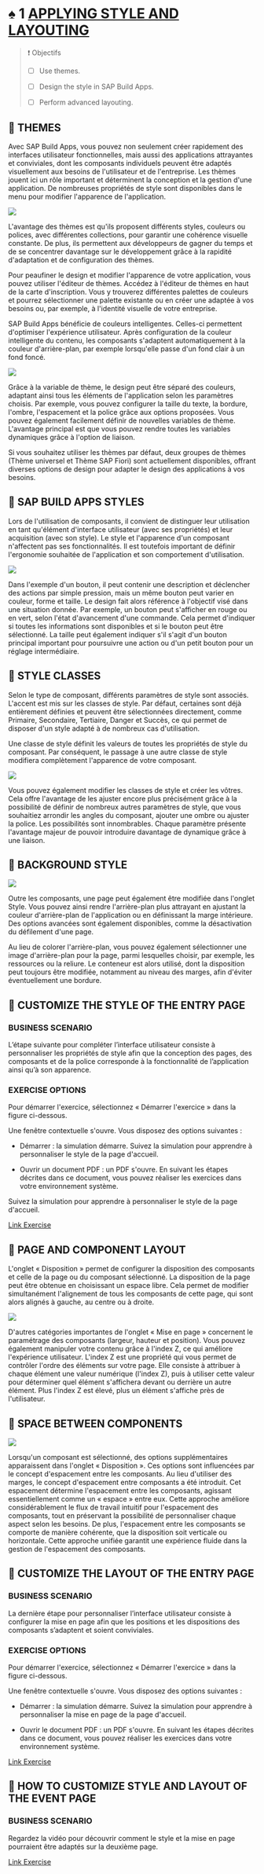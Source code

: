 # ♠ 1 [APPLYING STYLE AND LAYOUTING](lhttps://learning.sap.com/learning-journeys/develop-apps-with-sap-build-apps-using-drag-and-drop-simplicity/applying-style-and-layouting_f9f1bab9-dd45-4972-b4cf-38102bcd500aink)

> :exclamation: Objectifs
>
> - [ ] Use themes.
>
> - [ ] Design the style in SAP Build Apps.
>
> - [ ] Perform advanced layouting.

## :closed_book: THEMES

Avec SAP Build Apps, vous pouvez non seulement créer rapidement des interfaces utilisateur fonctionnelles, mais aussi des applications attrayantes et conviviales, dont les composants individuels peuvent être adaptés visuellement aux besoins de l'utilisateur et de l'entreprise. Les thèmes jouent ici un rôle important et déterminent la conception et la gestion d'une application. De nombreuses propriétés de style sont disponibles dans le menu pour modifier l'apparence de l'application.

![](./RESSOURCES/u2_L3_themes.png)

L'avantage des thèmes est qu'ils proposent différents styles, couleurs ou polices, avec différentes collections, pour garantir une cohérence visuelle constante. De plus, ils permettent aux développeurs de gagner du temps et de se concentrer davantage sur le développement grâce à la rapidité d'adaptation et de configuration des thèmes.

Pour peaufiner le design et modifier l'apparence de votre application, vous pouvez utiliser l'éditeur de thèmes. Accédez à l'éditeur de thèmes en haut de la carte d'inscription. Vous y trouverez différentes palettes de couleurs et pourrez sélectionner une palette existante ou en créer une adaptée à vos besoins ou, par exemple, à l'identité visuelle de votre entreprise.

SAP Build Apps bénéficie de couleurs intelligentes. Celles-ci permettent d'optimiser l'expérience utilisateur. Après configuration de la couleur intelligente du contenu, les composants s'adaptent automatiquement à la couleur d'arrière-plan, par exemple lorsqu'elle passe d'un fond clair à un fond foncé.

![](./RESSOURCES/U2_L3_Themes.gif)

Grâce à la variable de thème, le design peut être séparé des couleurs, adaptant ainsi tous les éléments de l'application selon les paramètres choisis. Par exemple, vous pouvez configurer la taille du texte, la bordure, l'ombre, l'espacement et la police grâce aux options proposées. Vous pouvez également facilement définir de nouvelles variables de thème. L'avantage principal est que vous pouvez rendre toutes les variables dynamiques grâce à l'option de liaison.

Si vous souhaitez utiliser les thèmes par défaut, deux groupes de thèmes (Thème universel et Thème SAP Fiori) sont actuellement disponibles, offrant diverses options de design pour adapter le design des applications à vos besoins.

## :closed_book: SAP BUILD APPS STYLES

Lors de l'utilisation de composants, il convient de distinguer leur utilisation en tant qu'élément d'interface utilisateur (avec ses propriétés) et leur acquisition (avec son style). Le style et l'apparence d'un composant n'affectent pas ses fonctionnalités. Il est toutefois important de définir l'ergonomie souhaitée de l'application et son comportement d'utilisation.

![](./RESSOURCES/Different_Buttons.png)

Dans l'exemple d'un bouton, il peut contenir une description et déclencher des actions par simple pression, mais un même bouton peut varier en couleur, forme et taille. Le design fait alors référence à l'objectif visé dans une situation donnée. Par exemple, un bouton peut s'afficher en rouge ou en vert, selon l'état d'avancement d'une commande. Cela permet d'indiquer si toutes les informations sont disponibles et si le bouton peut être sélectionné. La taille peut également indiquer s'il s'agit d'un bouton principal important pour poursuivre une action ou d'un petit bouton pour un réglage intermédiaire.

## :closed_book: STYLE CLASSES

Selon le type de composant, différents paramètres de style sont associés. L'accent est mis sur les classes de style. Par défaut, certaines sont déjà entièrement définies et peuvent être sélectionnées directement, comme Primaire, Secondaire, Tertiaire, Danger et Succès, ce qui permet de disposer d'un style adapté à de nombreux cas d'utilisation.

Une classe de style définit les valeurs de toutes les propriétés de style du composant. Par conséquent, le passage à une autre classe de style modifiera complètement l'apparence de votre composant.

![](./RESSOURCES/U2_Lesson3_Style.gif)

Vous pouvez également modifier les classes de style et créer les vôtres. Cela offre l'avantage de les ajuster encore plus précisément grâce à la possibilité de définir de nombreux autres paramètres de style, que vous souhaitiez arrondir les angles du composant, ajouter une ombre ou ajuster la police. Les possibilités sont innombrables. Chaque paramètre présente l'avantage majeur de pouvoir introduire davantage de dynamique grâce à une liaison.

## :closed_book: BACKGROUND STYLE

![](./RESSOURCES/U2_Lesson_3_background.gif)

Outre les composants, une page peut également être modifiée dans l'onglet Style. Vous pouvez ainsi rendre l'arrière-plan plus attrayant en ajustant la couleur d'arrière-plan de l'application ou en définissant la marge intérieure. Des options avancées sont également disponibles, comme la désactivation du défilement d'une page.

Au lieu de colorer l'arrière-plan, vous pouvez également sélectionner une image d'arrière-plan pour la page, parmi lesquelles choisir, par exemple, les ressources ou la reliure. Le conteneur est alors utilisé, dont la disposition peut toujours être modifiée, notamment au niveau des marges, afin d'éviter éventuellement une bordure.

## :closed_book: CUSTOMIZE THE STYLE OF THE ENTRY PAGE

### BUSINESS SCENARIO

L’étape suivante pour compléter l’interface utilisateur consiste à personnaliser les propriétés de style afin que la conception des pages, des composants et de la police corresponde à la fonctionnalité de l’application ainsi qu’à son apparence.

### EXERCISE OPTIONS

Pour démarrer l'exercice, sélectionnez « Démarrer l'exercice » dans la figure ci-dessous.

Une fenêtre contextuelle s'ouvre. Vous disposez des options suivantes :

- Démarrer : la simulation démarre. Suivez la simulation pour apprendre à personnaliser le style de la page d'accueil.

- Ouvrir un document PDF : un PDF s'ouvre. En suivant les étapes décrites dans ce document, vous pouvez réaliser les exercices dans votre environnement système.

Suivez la simulation pour apprendre à personnaliser le style de la page d'accueil.

[Link Exercise](https://learnsap.enable-now.cloud.sap/pub/mmcp/index.html?show=project!PR_331CE6EFA9399BAC:uebung)

## :closed_book: PAGE AND COMPONENT LAYOUT

L'onglet « Disposition » permet de configurer la disposition des composants et celle de la page ou du composant sélectionné. La disposition de la page peut être obtenue en choisissant un espace libre. Cela permet de modifier simultanément l'alignement de tous les composants de cette page, qui sont alors alignés à gauche, au centre ou à droite.

![](./RESSOURCES/U2_L3_Layout_better.gif)

D'autres catégories importantes de l'onglet « Mise en page » concernent le paramétrage des composants (largeur, hauteur et position). Vous pouvez également manipuler votre contenu grâce à l'index Z, ce qui améliore l'expérience utilisateur. L'index Z est une propriété qui vous permet de contrôler l'ordre des éléments sur votre page. Elle consiste à attribuer à chaque élément une valeur numérique (l'index Z), puis à utiliser cette valeur pour déterminer quel élément s'affichera devant ou derrière un autre élément. Plus l'index Z est élevé, plus un élément s'affiche près de l'utilisateur.

## :closed_book: SPACE BETWEEN COMPONENTS

![](./RESSOURCES/Spacing.png)

Lorsqu'un composant est sélectionné, des options supplémentaires apparaissent dans l'onglet « Disposition ». Ces options sont influencées par le concept d'espacement entre les composants. Au lieu d'utiliser des marges, le concept d'espacement entre composants a été introduit. Cet espacement détermine l'espacement entre les composants, agissant essentiellement comme un « espace » entre eux. Cette approche améliore considérablement le flux de travail intuitif pour l'espacement des composants, tout en préservant la possibilité de personnaliser chaque aspect selon les besoins. De plus, l'espacement entre les composants se comporte de manière cohérente, que la disposition soit verticale ou horizontale. Cette approche unifiée garantit une expérience fluide dans la gestion de l'espacement des composants.

## :closed_book: CUSTOMIZE THE LAYOUT OF THE ENTRY PAGE

### BUSINESS SCENARIO

La dernière étape pour personnaliser l’interface utilisateur consiste à configurer la mise en page afin que les positions et les dispositions des composants s’adaptent et soient conviviales.

### EXERCISE OPTIONS

Pour démarrer l'exercice, sélectionnez « Démarrer l'exercice » dans la figure ci-dessous.

Une fenêtre contextuelle s'ouvre. Vous disposez des options suivantes :

- Démarrer : la simulation démarre. Suivez la simulation pour apprendre à personnaliser la mise en page de la page d'accueil.

- Ouvrir le document PDF : un PDF s'ouvre. En suivant les étapes décrites dans ce document, vous pouvez réaliser les exercices dans votre environnement système.

[Link Exercise](https://learnsap.enable-now.cloud.sap/pub/mmcp/index.html?show=project!PR_9E9D8AD2C0CFFFAF:uebung)

## :closed_book: HOW TO CUSTOMIZE STYLE AND LAYOUT OF THE EVENT PAGE

### BUSINESS SCENARIO

Regardez la vidéo pour découvrir comment le style et la mise en page pourraient être adaptés sur la deuxième page.

[Link Exercise](https://learnsap.enable-now.cloud.sap/pub/mmcp/index.html?show=project!PR_3FF5E8D8A212D394:demo)
